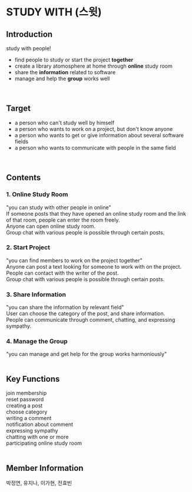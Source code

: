 # **STUDY WITH (스윗)**

## Introduction
study with people!
- find people to study or start the project **together**
- create a library atomosphere at home through **online** study room
- share the **information** related to software
- manage and help the **group** works well
<br>

## Target
- a person who can't study well by himself
- a person who wants to work on a project, but don't know anyone
- a person who wants to get or give information about several software fields
- a person who wants to communicate with people in the same field
<br> 

## Contents
### 1. Online Study Room
"you can study with other people in online"<br>
If someone posts that they have opened an online study room and the link of that room, people can enter the room freely.<br>
Anyone can open online study room.<br>
Group chat with various people is possible through certain posts.

### 2. Start Project
"you can find members to work on the project together"<br>
Anyone can post a text looking for someone to work with on the project.<br>
People can contact with the writer of the post.<br>
Group chat with various people is possible through certain posts.

### 3. Share Information
"you can share the information by relevant field"<br>
User can choose the category of the post, and share information.<br>
People can communicate through comment, chatting, and expressing sympathy.

### 4. Manage the Group
"you can manage and get help for the group works harmoniously"
<br><br>

## Key Functions
join membership<br>
reset password<br>
creating a post<br>
choose category<br>
writing a comment<br>
notification about comment<br>
expressing sympathy<br>
chatting with one or more<br>
participating online study room<br><br>

## Member Information
박정연, 유지나, 이가현, 전효빈
